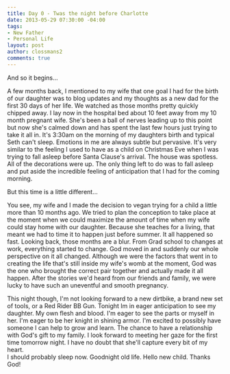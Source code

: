 ```yaml
---
title: Day 0 - Twas the night before Charlotte
date: 2013-05-29 07:30:00 -04:00
tags:
- New Father
- Personal Life
layout: post
author: clossmans2
comments: true
---
```


And so it begins...

A few months back, I mentioned to my wife that one goal I had for the birth of our daughter was to blog updates and my thoughts as a new dad for the first 30 days of her life.  We watched as those months pretty quickly chipped away.  I lay now in the hospital bed about 10 feet away from my 10 month pregnant wife.  She's been a ball of nerves leading up to this point but now she's calmed down and has spent the last few hours just trying to take it all in.  It's 3:30am on the morning of my daughters birth and typical Seth can't sleep.  Emotions in me are always subtle but pervasive.  It's very similar to the feeling I used to have as a child on Christmas Eve when I was trying to fall asleep before Santa Clause's arrival.  The house was spotless.  All of the decorations were up.  The only thing left to do was to fall asleep and put aside the incredible feeling of anticipation that I had for the coming morning.

But this time is a little different...

You see, my wife and I made the decision to vegan trying for a child a little more than 10 months ago.  We tried to plan the conception to take place at the moment when we could maximize the amount of time when my wife could stay home with our daughter.  Because she teaches for a living, that meant we had to time it to happen just before summer.  It all happened so fast.  Looking back, those months are a blur.  From Grad school to changes at work, everything started to change.  God moved in and suddenly our whole perspective on it all changed.  Although we were the factors that went in to creating the life that's still inside my wife's womb at the moment, God was the one who brought the correct pair together and actually made it all happen.  After the stories we'd heard from our friends and family, we were lucky to have such an uneventful and smooth pregnancy.

This night though, I'm not looking forward to a new dirtbike, a brand new set of tools, or a Red Rider BB Gun.  Tonight Im in eager anticipation to see my daughter.  My own flesh and blood.  I'm eager to see the parts or myself in her. I'm eager to be her knight in shining armor.  I'm excited to possibly have someone I can help to grow and learn.  The chance to have a relationship with God's gift to my family.  I look forward to meeting her gaze for the first time tomorrow night.  I have no doubt that she'll capture every bit of my heart.  
I should probably sleep now.  Goodnight old life.  Hello new child. Thanks God!

